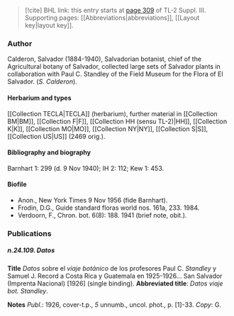 > [!cite] BHL link: this entry starts at [page 309](https://www.biodiversitylibrary.org/item/103861#page/319/mode/1up) of TL-2 Suppl. III.
> Supporting pages: [[Abbreviations|abbreviations]], [[Layout key|layout key]].

### Author

Calderon, Salvador (1884-1940), Salvadorian botanist, chief of the Agricultural botany of Salvador, collected large sets of Salvador plants in collaboration with Paul C. Standley of the Field Museum for the Flora of El Salvador. (*S. Calderon*).

#### Herbarium and types

[[Collection TECLA|TECLA]] (herbarium), further material in [[Collection BM|BM]], [[Collection F|F]], [[Collection HH (sensu TL-2)|HH]], [[Collection K|K]], [[Collection MO|MO]], [[Collection NY|NY]], [[Collection S|S]], [[Collection US|US]] (2469 orig.).

#### Bibliography and biography

Barnhart 1: 299 (d. 9 Nov 1940); IH 2: 112; Kew 1: 453.

#### Biofile

- Anon., New York Times 9 Nov 1956 (fide Barnhart).
- Frodin, D.G., Guide standard floras world nos. 161a, 233. 1984.
- Verdoorn, F., Chron. bot. 6(8): 188. 1941 (brief note, obit.).

### Publications

##### n.24.109. Datos

**Title**
*Datos* sobre el *viaje botánico* de los profesores Paul C. *Standley* y Samuel J. Record a Costa Rica y Guatemala en 1925-1926... San Salvador (Imprenta Nacional) \[1926\] (single binding).
**Abbreviated title**: *Datos viaje bot. Standley*.

**Notes**
*Publ*.: 1926, cover-t.p., *5* unnumb., uncol. phot., p. \[1\]-33. *Copy*: G.

